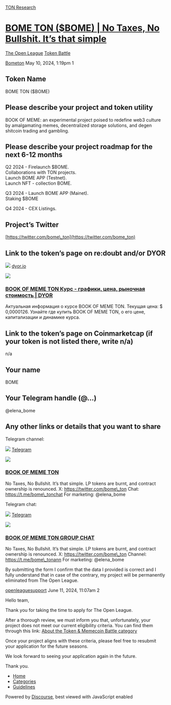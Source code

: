 [TON Research](/)

# [BOME TON ($BOME) | No Taxes, No Bullshit. It’s that simple](/t/bome-ton-bome-no-taxes-no-bullshit-it-s-that-simple/16872)

[The Open League](/c/the-open-league/token-leaderboard/57)  [Token Battle](/c/the-open-league/token-leaderboard/57) 

    

[Bometon](https://tonresear.ch/u/Bometon)   May 10, 2024, 1:19pm  1

## [](#token-name-1)Token Name

BOME TON ($BOME)

## [](#please-describe-your-project-and-token-utility-2)Please describe your project and token utility

BOOK OF MEME: an experimental project poised to redefine web3 culture by amalgamating memes, decentralized storage solutions, and degen shitcoin trading and gambling.

## [](#please-describe-your-project-roadmap-for-the-next-6-12-months-3)Please describe your project roadmap for the next 6-12 months

Q2 2024 - Firelaunch $BOME.  
Collaborations with TON projects.  
Launch BOME APP (Testnet).  
Launch NFT - collection BOME.

Q3 2024 - Launch BOME APP (Mainet).  
Staking $BOME

Q4 2024 - CEX Listings.

## [](#projects-twitter-4)Project’s Twitter

[https://twitter.com/bome\_ton](https://twitter.com/bome_ton)

## [](#link-to-the-tokens-page-on-redoubt-andor-dyor-5)Link to the token’s page on re:doubt and/or DYOR

![](https://tonresear.ch/uploads/default/original/2X/0/0acb864ff5a0cf82b1340c5e73ecc9b78d819ca2.png) [dyor.io](https://dyor.io/ru/token/EQACl9FfXnHcCWZE9bd6mVFcMlFKcOjSOlM99oc5L29IKVKa)

![](https://tonresear.ch/uploads/default/original/2X/3/34540fc81ad8da14e9d2a8fbffcb9170a1d138f8.png)

### [BOOK OF MEME TON Курс - графики, цена, рыночная стоимость | DYOR](https://dyor.io/ru/token/EQACl9FfXnHcCWZE9bd6mVFcMlFKcOjSOlM99oc5L29IKVKa)

Актуальная информация о курсе BOOK OF MEME TON. Текущая цена: $ 0,0000126. Узнайте где купить BOOK OF MEME TON, о его цене, капитализации и динамике курса.

## [](#link-to-the-tokens-page-on-coinmarketcap-if-your-token-is-not-listed-there-write-na-6)Link to the token’s page on Coinmarketcap (if your token is not listed there, write n/a)

n/a

## [](#your-name-7)Your name

BOME

## [](#your-telegram-handle-8)Your Telegram handle (@…)

@elena\_bome

## [](#any-other-links-or-details-that-you-want-to-share-9)Any other links or details that you want to share

Telegram channel:

![](https://telegram.org/img/website_icon.svg?4) [Telegram](https://t.me/bome_tonann)

![](https://tonresear.ch/uploads/default/original/2X/5/594de3f679ecea243c4a92a53d474cccd3589484.jpeg)

### [BOOK OF MEME TON](https://t.me/bome_tonann)

No Taxes, No Bullshit. It’s that simple. LP tokens are burnt, and contract ownership is renounced. X: https://twitter.com/bome\_ton Chat: https://t.me/bome\_tonchat For marketing: @elena\_bome

Telegram chat:

![](https://telegram.org/img/website_icon.svg?4) [Telegram](https://t.me/bome_tonchat)

![](https://tonresear.ch/uploads/default/original/2X/5/594de3f679ecea243c4a92a53d474cccd3589484.jpeg)

### [BOOK OF MEME TON GROUP CHAT](https://t.me/bome_tonchat)

No Taxes, No Bullshit. It’s that simple. LP tokens are burnt, and contract ownership is renounced. X: https://twitter.com/bome\_ton Channel: https://t.me/bome\_tonann For marketing: @elena\_bome

By submitting the form I confirm that the data I provided is correct and I fully understand that in case of the contrary, my project will be permanently eliminated from The Open League.

 

[openleaguesupport](https://tonresear.ch/u/openleaguesupport) June 11, 2024, 11:07am  2

Hello team,

Thank you for taking the time to apply for The Open League.

After a thorough review, we must inform you that, unfortunately, your project does not meet our current eligibility criteria. You can find them through this link: [About the Token & Memecoin Battle category](https://tonresear.ch/t/about-the-token-memecoin-battle-category/1274/)

Once your project aligns with these criteria, please feel free to resubmit your application for the future seasons.

We look forward to seeing your application again in the future.

Thank you.

 

*   [Home](/)
*   [Categories](/categories)
*   [Guidelines](/guidelines)

Powered by [Discourse](https://www.discourse.org), best viewed with JavaScript enabled